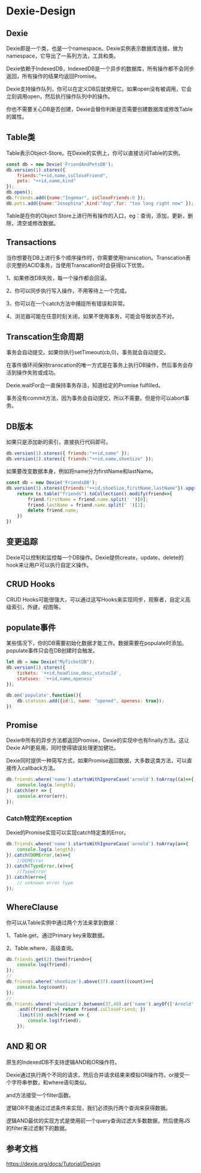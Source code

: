 # Dexie-Design

## Dexie

Dexie即是一个类，也是一个namespace。Dexie实例表示数据库连接。做为namespace，它导出了一系列方法，工具和类。

Dexie依赖于IndexedDB，IndexedDB是一个异步的数据库，所有操作都不会同步返回，所有操作的结果均返回Promise。

Dexie支持操作队列，你可以在定义DB后就使用它。如果open没有被调用，它会立刻调用open，然后执行操作队列中的操作。

你也不需要关心DB是否创建，Dexie会替你判断是否需要创建数据库或修改Table的属性。

## Table类

Table表示Object-Store。在Dexie的实例上，你可以直接访问Table的实例。

```js
const db = new Dexie('FriendAndPetsDB');
db.version(1).stores({
    friends:"++id,name,isCloseFriend",
    pets: "++id,name,kind"
});
db.open();
db.friends.add({name:"Ingemar", isCloseFriends:0 });
db.pets.add({name:"Josephina",kind:"dog",fur: "too long right now" });
```

Table是在你的Object Store上进行所有操作的入口，eg：查询，添加，更新，删除，清空或修改数据。

## Transactions

当你想要在DB上进行多个顺序操作时，你需要使用transcation。Transcation表示完整的ACID事务，当使用Transcation时会获得以下优势。

1、如果修改DB失败，每一个操作都会回滚。

2、你可以同步执行写入操作，不用等待上一个完成。

3、你可以在一个catch方法中捕捉所有错误和异常。

4、浏览器可能在任意时刻关闭，如果不使用事务，可能会导致状态不对。

## Transcation生命周期

事务会自动提交。如果你执行setTimeout(cb,0)，事务就会自动提交。

在事件循环间保持transcation的唯一方式是在事务上执行DB操作，然后事务会存活到操作失败或成功。

Dexie.waitFor会一直保持事务存活，知道给定的Promise fulfilled。

事务没有commit方法，因为事务会自动提交，所以不需要。但是你可以abort事务。

## DB版本

如果只是添加新的索引，直接执行代码即可。

```js
db.version(1).stores({ friends:"++id,name" });
db.version(2).stores({ friends:"++id,name,shoeSize" });
```

如果要改变数据本身，例如将name分为firstName和lastName。

```js
const db = new Dexie('FriendsDB');
db.version(3).stores({friends:"++id,shoeSize,firstName,lastName"}).upgrage(tx => {
    return tx.table("friends").toCollection().modify(friend=>{
        friend.firstName = friend.name.split(' ')[0];
        friend.lastName = friend.name.split(' ')[1];
        delete friend.name;
    })
})
```

## 变更追踪

Dexie可以控制和监控每一个DB操作。Dexie提供create，update，delete的hook来让用户可以执行自定义操作。

## CRUD Hooks

CRUD Hooks可能很强大，可以通过这写Hooks来实现同步，观察者，自定义高级索引，外键，视图等。

## populate事件

某些情况下，你的DB需要初始化数据才能工作。数据需要在populate时添加。populate事件只会在DB创建时会触发。

```js
let db = new Dexie("MyTicketDB");
db.version(1).stores({
    tickets: '++id,headline,desc,statusId',
    statuses: '++id,name,openess'
});

db.on('populate',function(){
    db.statuses.add({id:1, name: "opened", openess: true});
})
```

## Promise

Dexie中所有的异步方法都返回Promise，Dexie的实现中也有finally方法。这让Dexie API更易用，同时使得错误处理更加健壮。

Dexie同时提供一种简写方式，如果Promise返回数据，大多数这类方法，可以直接传入callback方法。

```js
db.friends.where('name').startsWithIgnoreCase('arnold').toArray((a)=>{
    console.log(a.length);
}).catch(err => {
    console.error(err);
});
```

### Catch特定的Exception

Dexie的Promise实现可以实现catch特定类的Error。

```js
db.friends.where('name').startsWithIgnoreCase('arnold').toArray(a=>{
    console.log(a.length);
}).catch(DOMError,(e)=>{
    //DOMError
}).catch(TypeError,(e)=>{
    //TypeError
}).catch(err=>{
    // unknown error type
});
```

## WhereClause

你可以从Table实例中通过两个方法来拿到数据：

1、Table.get，通过Primary key来取数据。

2、Table.where，高级查询。

```js
db.friends.get(2).then(friend=>{
    console.log(friend);
});
//
db.friends.where('shoeSize').above(37).count((count)=>{
    console.log(count);
});
//
db.friends.where('shoeSize').between(37,40).or('name').anyOf(['Arnold','Ingemar'])
    .and((friend)=>{ return friend.isCloseFriend; })
    .limit(10).each(friend => {
        console.log(friend);
    });
```

## AND 和 OR

原生的IndexedDB不支持逻辑AND和OR操作符。

Dexie通过执行两个不同的请求，然后合并请求结果来模拟OR操作符。or接受一个字符串参数，和where语句类似。

and方法接受一个filter函数。

逻辑OR不能通过过滤条件来实现，我们必须执行两个查询来获得数据。

逻辑AND最优的实现方式是使用前一个query查询过滤大多数数据，然后使用JS的filter来过滤剩下的数据。


## 参考文档

https://dexie.org/docs/Tutorial/Design